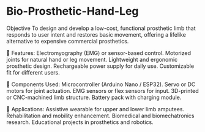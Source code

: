 # Bio-Prosthetic-Hand-Leg
Objective
To design and develop a low-cost, functional prosthetic limb that responds to user intent and restores basic movement, offering a lifelike alternative to expensive commercial prosthetics.

🔧 Features:
Electromyography (EMG) or sensor-based control.
Motorized joints for natural hand or leg movement.
Lightweight and ergonomic prosthetic design.
Rechargeable power supply for daily use.
Customizable fit for different users.

🧠 Components Used:
Microcontroller (Arduino Nano / ESP32).
Servo or DC motors for joint actuation.
EMG sensors or flex sensors for input.
3D-printed or CNC-machined limb structure.
Battery pack with charging module.

📌 Applications:
Assistive wearable for upper and lower limb amputees.
Rehabilitation and mobility enhancement.
Biomedical and biomechatronics research.
Educational projects in prosthetics and robotics.

